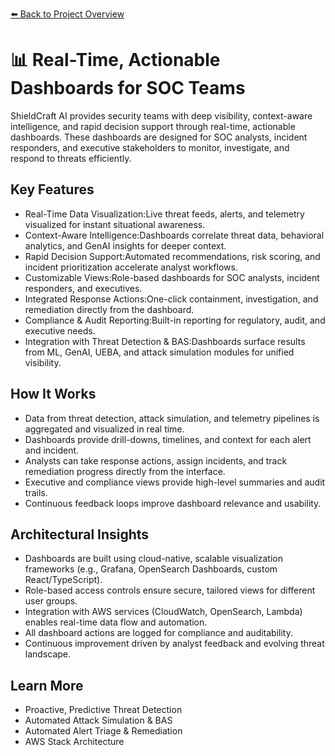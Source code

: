 [⬅️ Back to Project Overview](../../README.md) <!-- BROKEN LINK -->

# 📊 Real-Time, Actionable Dashboards for SOC Teams

ShieldCraft AI provides security teams with deep visibility, context-aware intelligence, and rapid decision support through real-time, actionable dashboards. These dashboards are designed for SOC analysts, incident responders, and executive stakeholders to monitor, investigate, and respond to threats efficiently.

## Key Features

* Real-Time Data Visualization:Live threat feeds, alerts, and telemetry visualized for instant situational awareness.
* Context-Aware Intelligence:Dashboards correlate threat data, behavioral analytics, and GenAI insights for deeper context.
* Rapid Decision Support:Automated recommendations, risk scoring, and incident prioritization accelerate analyst workflows.
* Customizable Views:Role-based dashboards for SOC analysts, incident responders, and executives.
* Integrated Response Actions:One-click containment, investigation, and remediation directly from the dashboard.
* Compliance & Audit Reporting:Built-in reporting for regulatory, audit, and executive needs.
* Integration with Threat Detection & BAS:Dashboards surface results from ML, GenAI, UEBA, and attack simulation modules for unified visibility.

## How It Works

* Data from threat detection, attack simulation, and telemetry pipelines is aggregated and visualized in real time.
* Dashboards provide drill-downs, timelines, and context for each alert and incident.
* Analysts can take response actions, assign incidents, and track remediation progress directly from the interface.
* Executive and compliance views provide high-level summaries and audit trails.
* Continuous feedback loops improve dashboard relevance and usability.

## Architectural Insights

* Dashboards are built using cloud-native, scalable visualization frameworks (e.g., Grafana, OpenSearch Dashboards, custom React/TypeScript).
* Role-based access controls ensure secure, tailored views for different user groups.
* Integration with AWS services (CloudWatch, OpenSearch, Lambda) enables real-time data flow and automation.
* All dashboard actions are logged for compliance and auditability.
* Continuous improvement driven by analyst feedback and evolving threat landscape.

## Learn More

* Proactive, Predictive Threat Detection
* Automated Attack Simulation & BAS
* Automated Alert Triage & Remediation
* AWS Stack Architecture

<!-- Unhandled tags: li -->

<!-- Broken links detected: ../../README.md -->